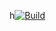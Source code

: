 h[![Build](https://github.com/fal-ai/fal-js/actions/workflows/build.yml/badge.svg?event=check_run)](https://github.com/fal-ai/fal-js/actions/workflows/build.yml)
